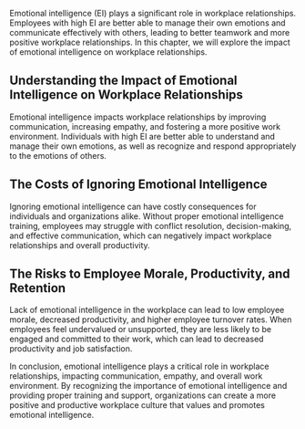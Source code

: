 
Emotional intelligence (EI) plays a significant role in workplace relationships. Employees with high EI are better able to manage their own emotions and communicate effectively with others, leading to better teamwork and more positive workplace relationships. In this chapter, we will explore the impact of emotional intelligence on workplace relationships.

Understanding the Impact of Emotional Intelligence on Workplace Relationships
-----------------------------------------------------------------------------

Emotional intelligence impacts workplace relationships by improving communication, increasing empathy, and fostering a more positive work environment. Individuals with high EI are better able to understand and manage their own emotions, as well as recognize and respond appropriately to the emotions of others.

The Costs of Ignoring Emotional Intelligence
--------------------------------------------

Ignoring emotional intelligence can have costly consequences for individuals and organizations alike. Without proper emotional intelligence training, employees may struggle with conflict resolution, decision-making, and effective communication, which can negatively impact workplace relationships and overall productivity.

The Risks to Employee Morale, Productivity, and Retention
---------------------------------------------------------

Lack of emotional intelligence in the workplace can lead to low employee morale, decreased productivity, and higher employee turnover rates. When employees feel undervalued or unsupported, they are less likely to be engaged and committed to their work, which can lead to decreased productivity and job satisfaction.

In conclusion, emotional intelligence plays a critical role in workplace relationships, impacting communication, empathy, and overall work environment. By recognizing the importance of emotional intelligence and providing proper training and support, organizations can create a more positive and productive workplace culture that values and promotes emotional intelligence.
